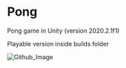 # Pong
Pong game in Unity (version 2020.2.1f1)

Playable version inside builds folder

![Github_Image](https://user-images.githubusercontent.com/37226375/107101638-40c3a700-6818-11eb-8b34-e422ed8dfb18.PNG)
